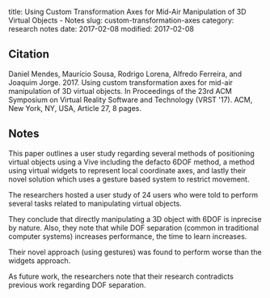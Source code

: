 title: Using Custom Transformation Axes for Mid-Air Manipulation of 3D Virtual Objects - Notes
slug: custom-transformation-axes
category: research notes
date: 2017-02-08
modified: 2017-02-08

## Citation

Daniel Mendes, Maurício Sousa, Rodrigo Lorena, Alfredo Ferreira, and Joaquim Jorge. 2017. Using custom transformation axes for mid-air manipulation of 3D virtual objects. In Proceedings of the 23rd ACM Symposium on Virtual Reality Software and Technology (VRST '17). ACM, New York, NY, USA, Article 27, 8 pages.

## Notes

This paper outlines a user study regarding several methods of positioning virtual objects using a Vive including the defacto 6DOF method, a method using virtual widgets to represent local coordinate axes, and lastly their novel solution which uses a gesture based system to restrict movement.

The researchers hosted a user study of 24 users who were told to perform several tasks related to manipulating virtual objects.

They conclude that directly manipulating a 3D object with 6DOF is inprecise by nature. Also, they note that while DOF separation (common in traditional computer systems) increases performance, the time to learn increases.

Their novel approach (using gestures) was found to perform worse than the widgets approach. 

As future work, the researchers note that their research contradicts previous work regarding DOF separation. 
